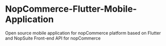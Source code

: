 # NopCommerce-Flutter-Mobile-Application
Open source mobile application for nopCommerce platform based on Flutter and NopSuite Front-end API for nopCommerce
